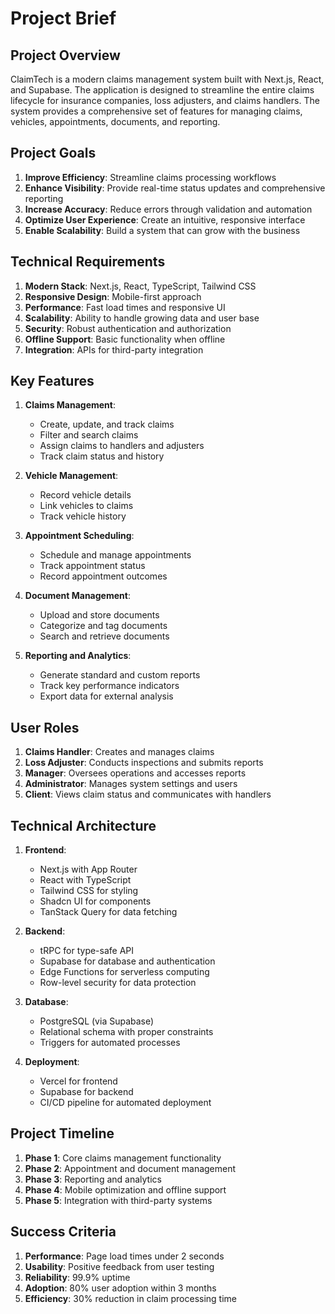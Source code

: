 # Project Brief

## Project Overview

ClaimTech is a modern claims management system built with Next.js, React, and Supabase. The application is designed to streamline the entire claims lifecycle for insurance companies, loss adjusters, and claims handlers. The system provides a comprehensive set of features for managing claims, vehicles, appointments, documents, and reporting.

## Project Goals

1. **Improve Efficiency**: Streamline claims processing workflows
2. **Enhance Visibility**: Provide real-time status updates and comprehensive reporting
3. **Increase Accuracy**: Reduce errors through validation and automation
4. **Optimize User Experience**: Create an intuitive, responsive interface
5. **Enable Scalability**: Build a system that can grow with the business

## Technical Requirements

1. **Modern Stack**: Next.js, React, TypeScript, Tailwind CSS
2. **Responsive Design**: Mobile-first approach
3. **Performance**: Fast load times and responsive UI
4. **Scalability**: Ability to handle growing data and user base
5. **Security**: Robust authentication and authorization
6. **Offline Support**: Basic functionality when offline
7. **Integration**: APIs for third-party integration

## Key Features

1. **Claims Management**:
   - Create, update, and track claims
   - Filter and search claims
   - Assign claims to handlers and adjusters
   - Track claim status and history

2. **Vehicle Management**:
   - Record vehicle details
   - Link vehicles to claims
   - Track vehicle history

3. **Appointment Scheduling**:
   - Schedule and manage appointments
   - Track appointment status
   - Record appointment outcomes

4. **Document Management**:
   - Upload and store documents
   - Categorize and tag documents
   - Search and retrieve documents

5. **Reporting and Analytics**:
   - Generate standard and custom reports
   - Track key performance indicators
   - Export data for external analysis

## User Roles

1. **Claims Handler**: Creates and manages claims
2. **Loss Adjuster**: Conducts inspections and submits reports
3. **Manager**: Oversees operations and accesses reports
4. **Administrator**: Manages system settings and users
5. **Client**: Views claim status and communicates with handlers

## Technical Architecture

1. **Frontend**:
   - Next.js with App Router
   - React with TypeScript
   - Tailwind CSS for styling
   - Shadcn UI for components
   - TanStack Query for data fetching

2. **Backend**:
   - tRPC for type-safe API
   - Supabase for database and authentication
   - Edge Functions for serverless computing
   - Row-level security for data protection

3. **Database**:
   - PostgreSQL (via Supabase)
   - Relational schema with proper constraints
   - Triggers for automated processes

4. **Deployment**:
   - Vercel for frontend
   - Supabase for backend
   - CI/CD pipeline for automated deployment

## Project Timeline

1. **Phase 1**: Core claims management functionality
2. **Phase 2**: Appointment and document management
3. **Phase 3**: Reporting and analytics
4. **Phase 4**: Mobile optimization and offline support
5. **Phase 5**: Integration with third-party systems

## Success Criteria

1. **Performance**: Page load times under 2 seconds
2. **Usability**: Positive feedback from user testing
3. **Reliability**: 99.9% uptime
4. **Adoption**: 80% user adoption within 3 months
5. **Efficiency**: 30% reduction in claim processing time
